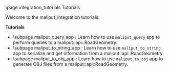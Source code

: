 \page integration_tutorials Tutorials

Welcome to the maliput_integration tutorials.

**Tutorials**

* \subpage maliput_query_app : Learn how to use `maliput_query` app to perform queries to a maliput::api::RoadGeometry.
* \subpage maliput_to_string_app : Learn how to use `maliput_to_string` app to serialize and get information from a maliput::api::RoadGeometry.
* \subpage maliput_to_obj_app : Learn how to use `maliput_to_obj` app to generate OBJ files from a maliput::api::RoadGeometry.
